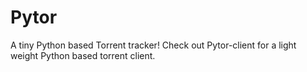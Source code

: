 # Pytor
A tiny Python based Torrent tracker! Check out Pytor-client for a light weight Python based torrent client.
